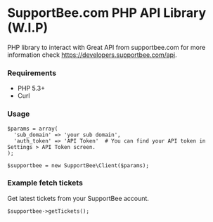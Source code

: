 # SupportBee.com PHP API Library (W.I.P)
PHP library to interact with Great API from supportbee.com for more information check https://developers.supportbee.com/api.

### Requirements
* PHP 5.3+
* Curl 

### Usage 
```
$params = array(
  'sub_domain' => 'your sub domain',
  'auth_token' => 'API Token'  # You can find your API token in Settings > API Token screen.
);

$supportbee = new SupportBee\Client($params);
```

### Example fetch tickets
Get latest tickets from your SupportBee account.
```
$supportbee->getTickets();
```